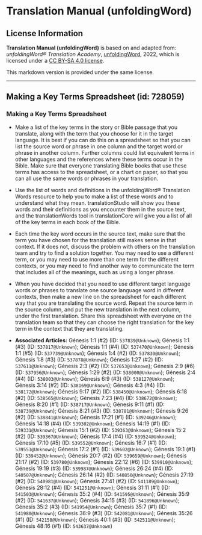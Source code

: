 # Translation Manual (unfoldingWord)

## License Information

**Translation Manual (unfoldingWord)** is based on and adapted from: _unfoldingWord® Translation Academy_, [unfoldingWord](https://unfoldingword.org/utw), 2022, which is licensed under a [CC BY-SA 4.0 license](https://creativecommons.org/licenses/by-sa/4.0/legalcode.en).

This markdown version is provided under the same license.



--------------------------------

## Making a Key Terms Spreadsheet (id: 728059)

### Making a Key Terms Spreadsheet

* Make a list of the key terms in the story or Bible passage that you translate, along with the term that you choose for it in the target language. It is best if you can do this on a spreadsheet so that you can list the source word or phrase in one column and the target word or phrase in another column. Further columns could list equivalent terms in other languages and the references where these terms occur in the Bible. Make sure that everyone translating Bible books that use these terms has access to the spreadsheet, or a chart on paper, so that you can all use the same words or phrases in your translation.
* Use the list of words and definitions in the unfoldingWord® Translation Words resource to help you to make a list of these words and to understand what they mean. translationStudio will show you these words and their definitions as you encounter them in the source text, and the translationWords tool in translationCore will give you a list of all of the key terms in each book of the Bible.
* Each time the key word occurs in the source text, make sure that the term you have chosen for the translation still makes sense in that context. If it does not, discuss the problem with others on the translation team and try to find a solution together. You may need to use a different term, or you may need to use more than one term for the different contexts, or you may need to find another way to communicate the term that includes all of the meanings, such as using a longer phrase.
* When you have decided that you need to use different target language words or phrases to translate one source language word in different contexts, then make a new line on the spreadsheet for each different way that you are translating the source word. Repeat the source term in the source column, and put the new translation in the next column, under the first translation. Share this spreadsheet with everyone on the translation team so that they can choose the right translation for the key term in the context that they are translating.

* **Associated Articles:** Génesis 1:1 (#2) (ID: `537839@Unknown`); Génesis 1:1 (#3) (ID: `537817@Unknown`); Génesis 1:1 (#4) (ID: `537470@Unknown`); Génesis 1:1 (#5) (ID: `537739@Unknown`); Génesis 1:4 (#2) (ID: `537830@Unknown`); Génesis 1:8 (#3) (ID: `537878@Unknown`); Génesis 1:27 (#2) (ID: `537611@Unknown`); Génesis 2:3 (#2) (ID: `537653@Unknown`); Génesis 2:9 (#6) (ID: `537956@Unknown`); Génesis 1:29 (#2) (ID: `538000@Unknown`); Génesis 2:4 (#4) (ID: `538003@Unknown`); Génesis 6:9 (#3) (ID: `538127@Unknown`); Génesis 3:14 (#2) (ID: `538169@Unknown`); Génesis 4:3 (#4) (ID: `538172@Unknown`); Génesis 9:17 (#2) (ID: `538450@Unknown`); Génesis 6:18 (#2) (ID: `538565@Unknown`); Génesis 7:23 (#4) (ID: `538672@Unknown`); Génesis 8:20 (#1) (ID: `538717@Unknown`); Génesis 9:11 (#1) (ID: `538739@Unknown`); Génesis 8:21 (#3) (ID: `538781@Unknown`); Génesis 9:26 (#2) (ID: `538841@Unknown`); Génesis 17:21 (#1) (ID: `539246@Unknown`); Génesis 14:18 (#4) (ID: `539302@Unknown`); Génesis 14:19 (#1) (ID: `539331@Unknown`); Génesis 15:1 (#2) (ID: `539363@Unknown`); Génesis 15:2 (#2) (ID: `539367@Unknown`); Génesis 17:4 (#4) (ID: `539524@Unknown`); Génesis 17:10 (#5) (ID: `539552@Unknown`); Génesis 16:7 (#1) (ID: `539553@Unknown`); Génesis 17:2 (#1) (ID: `539602@Unknown`); Génesis 19:1 (#1) (ID: `539452@Unknown`); Génesis 20:7 (#2) (ID: `539659@Unknown`); Génesis 21:17 (#2) (ID: `539780@Unknown`); Génesis 22:12 (#6) (ID: `539910@Unknown`); Génesis 19:19 (#3) (ID: `539987@Unknown`); Génesis 26:24 (#4) (ID: `540507@Unknown`); Génesis 26:14 (#2) (ID: `540850@Unknown`); Génesis 27:19 (#2) (ID: `540981@Unknown`); Génesis 27:41 (#2) (ID: `541189@Unknown`); Génesis 28:12 (#4) (ID: `541251@Unknown`); Génesis 31:11 (#1) (ID: `541503@Unknown`); Génesis 35:2 (#4) (ID: `541595@Unknown`); Génesis 35:9 (#2) (ID: `541637@Unknown`); Génesis 34:15 (#3) (ID: `541896@Unknown`); Génesis 35:2 (#3) (ID: `541954@Unknown`); Génesis 35:7 (#1) (ID: `541980@Unknown`); Génesis 36:9 (#3) (ID: `542081@Unknown`); Génesis 35:26 (#1) (ID: `542158@Unknown`); Génesis 40:1 (#3) (ID: `542511@Unknown`); Génesis 48:16 (#1) (ID: `543637@Unknown`)

